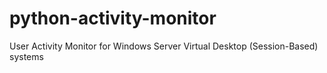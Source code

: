 # python-activity-monitor
User Activity Monitor for Windows Server Virtual Desktop (Session-Based) systems
